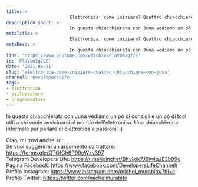 ```yaml
---
title: > 
                        Elettronica: come iniziare? Quattro chiacchiere con Juna
description_short: > 
                        In questa chiacchierata con Juna vediamo un pò di consigli e un pò di tool utili a chi vuole avvicinarsi al mondo dell'elettronica.
metaTitle: > 
                        Elettronica: come iniziare? Quattro chiacchiere con Juna
metaDesc: > 
                        In questa chiacchierata con Juna vediamo un pò di consigli e un pò di tool utili a chi vuole avvicinarsi al mondo dell'elettronica.
link: 'https://www.youtube.com/watch?v=PlaV0mIg72E'
id: 'PlaV0mIg72E'
date: '2021-06-21'
slug: 'elettronica-come-iniziare-quattro-chiacchiere-con-juna'
channel: 'DevelopersLife'
tags: 
- elettronica
- sviluppatore
- programmatore
---
```

In questa chiacchierata con Juna vediamo un pò di consigli e un pò di tool utili a chi vuole avvicinarsi al mondo dell'elettronica. Una chiacchierata informale per parlare di elettronica e passioni! :)  
  
Ciao, mi trovi anche su:  
Se vuoi suggerirmi un argomento da trattare: https://forms.gle/QTQfGh6P99eWzv397  
Telegram Developers Life: https://t.me/joinchat/BItvlxik7J6iwIqJE3b99g  
Pagina Facebook: https://www.facebook.com/DevelopersLifeChannel/  
Profilo Instagram: https://www.instagram.com/michel_murabito/?hl=it  
Profilo Twitter: https://twitter.com/michelmurabito​